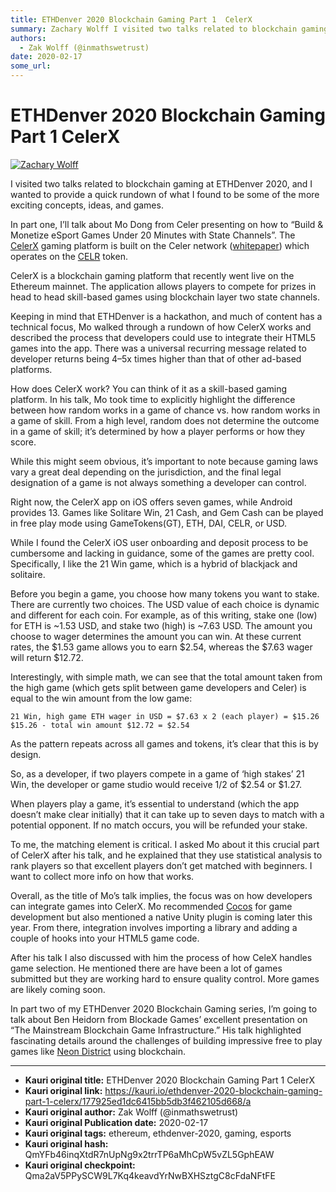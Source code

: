 ```yaml
---
title: ETHDenver 2020 Blockchain Gaming Part 1  CelerX
summary: Zachary Wolff I visited two talks related to blockchain gaming at ETHDenver 2020, and I wanted to provide a quick rundown of what I found to be some of the more
authors:
  - Zak Wolff (@inmathswetrust)
date: 2020-02-17
some_url: 
---
```


# ETHDenver 2020 Blockchain Gaming Part 1  CelerX


[![Zachary Wolff](https://miro.medium.com/fit/c/96/96/2*5K6-LoPcku-MKm1kbh8PqA.png)](https://medium.com/@zacharywolff?source=post_page-----96adfa2e137d----------------------)

I visited two talks related to blockchain gaming at ETHDenver 2020, and I wanted to provide a quick rundown of what I found to be some of the more exciting concepts, ideas, and games.

In part one, I’ll talk about Mo Dong from Celer presenting on how to “Build & Monetize eSport Games Under 20 Minutes with State Channels”. The [CelerX](https://celerx.app/) gaming platform is built on the Celer network ([whitepaper](https://www.celer.network/assets/doc/CelerNetwork-Whitepaper.pdf)) which operates on the [CELR](https://coinmarketcap.com/currencies/celer-network/) token.

CelerX is a blockchain gaming platform that recently went live on the Ethereum mainnet. The application allows players to compete for prizes in head to head skill-based games using blockchain layer two state channels.

Keeping in mind that ETHDenver is a hackathon, and much of content has a technical focus, Mo walked through a rundown of how CelerX works and described the process that developers could use to integrate their HTML5 games into the app. There was a universal recurring message related to developer returns being 4–5x times higher than that of other ad-based platforms.

How does CelerX work? You can think of it as a skill-based gaming platform. In his talk, Mo took time to explicitly highlight the difference between how random works in a game of chance vs. how random works in a game of skill. From a high level, random does not determine the outcome in a game of skill; it’s determined by how a player performs or how they score.

While this might seem obvious, it’s important to note because gaming laws vary a great deal depending on the jurisdiction, and the final legal designation of a game is not always something a developer can control.

Right now, the CelerX app on iOS offers seven games, while Android provides 13. Games like Solitare Win, 21 Cash, and Gem Cash can be played in free play mode using GameTokens(GT), ETH, DAI, CELR, or USD.

While I found the CelerX iOS user onboarding and deposit process to be cumbersome and lacking in guidance, some of the games are pretty cool. Specifically, I like the 21 Win game, which is a hybrid of blackjack and solitaire.

Before you begin a game, you choose how many tokens you want to stake. There are currently two choices. The USD value of each choice is dynamic and different for each coin. For example, as of this writing, stake one (low) for ETH is ~1.53 USD, and stake two (high) is ~7.63 USD. The amount you choose to wager determines the amount you can win. At these current rates, the $1.53 game allows you to earn $2.54, whereas the $7.63 wager will return $12.72.

Interestingly, with simple math, we can see that the total amount taken from the high game (which gets split between game developers and Celer) is equal to the win amount from the low game:

`21 Win, high game ETH wager in USD = $7.63 x 2 (each player) = $15.26` `$15.26 - total win amount $12.72 = $2.54`

As the pattern repeats across all games and tokens, it’s clear that this is by design.

So, as a developer, if two players compete in a game of ‘high stakes’ 21 Win, the developer or game studio would receive 1/2 of $2.54 or $1.27.

When players play a game, it’s essential to understand (which the app doesn’t make clear initially) that it can take up to seven days to match with a potential opponent. If no match occurs, you will be refunded your stake.

To me, the matching element is critical. I asked Mo about it this crucial part of CelerX after his talk, and he explained that they use statistical analysis to rank players so that excellent players don’t get matched with beginners. I want to collect more info on how that works.

Overall, as the title of Mo’s talk implies, the focus was on how developers can integrate games into CelerX. Mo recommended [Cocos](http://www.cocos2d.org/) for game development but also mentioned a native Unity plugin is coming later this year. From there, integration involves importing a library and adding a couple of hooks into your HTML5 game code.

After his talk I also discussed with him the process of how CeleX handles game selection. He mentioned there are have been a lot of games submitted but they are working hard to ensure quality control. More games are likely coming soon.

In part two of my ETHDenver 2020 Blockchain Gaming series, I’m going to talk about Ben Heidorn from Blockade Games’ excellent presentation on “The Mainstream Blockchain Game Infrastructure.” His talk highlighted fascinating details around the challenges of building impressive free to play games like [Neon District](https://www.neondistrict.io/) using blockchain.


---

- **Kauri original title:** ETHDenver 2020 Blockchain Gaming Part 1  CelerX
- **Kauri original link:** https://kauri.io/ethdenver-2020-blockchain-gaming-part-1-celerx/177925ed1dc6415bb5db3f462105d668/a
- **Kauri original author:** Zak Wolff (@inmathswetrust)
- **Kauri original Publication date:** 2020-02-17
- **Kauri original tags:** ethereum, ethdenver-2020, gaming, esports
- **Kauri original hash:** QmYFb46inqXtdR7nUpNg9x2trrTP6aMhCpW5vZL5GphEAW
- **Kauri original checkpoint:** Qma2aV5PPySCW9L7Kq4keavdYrNwBXHSztgC8cFdaNFtFE



